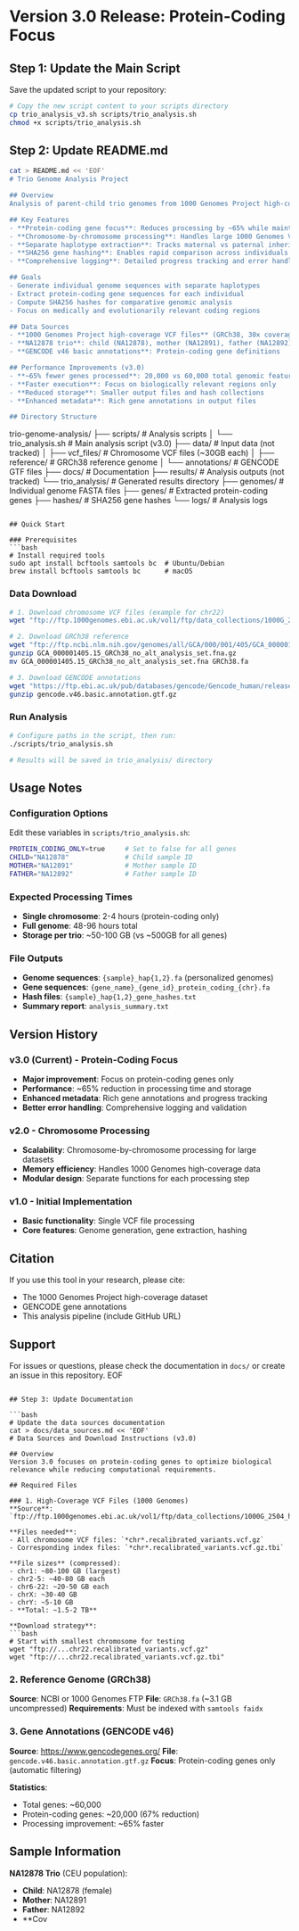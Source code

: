 # Version 3.0 Release: Protein-Coding Focus

## Step 1: Update the Main Script

Save the updated script to your repository:
```bash
# Copy the new script content to your scripts directory
cp trio_analysis_v3.sh scripts/trio_analysis.sh
chmod +x scripts/trio_analysis.sh
```

## Step 2: Update README.md

```bash
cat > README.md << 'EOF'
# Trio Genome Analysis Project

## Overview
Analysis of parent-child trio genomes from 1000 Genomes Project high-coverage data, with optimized focus on protein-coding genes for enhanced biological relevance and computational efficiency.

## Key Features
- **Protein-coding gene focus**: Reduces processing by ~65% while maintaining biological relevance
- **Chromosome-by-chromosome processing**: Handles large 1000 Genomes VCF files efficiently  
- **Separate haplotype extraction**: Tracks maternal vs paternal inheritance
- **SHA256 gene hashing**: Enables rapid comparison across individuals
- **Comprehensive logging**: Detailed progress tracking and error handling

## Goals
- Generate individual genome sequences with separate haplotypes
- Extract protein-coding gene sequences for each individual
- Compute SHA256 hashes for comparative genomic analysis
- Focus on medically and evolutionarily relevant coding regions

## Data Sources
- **1000 Genomes Project high-coverage VCF files** (GRCh38, 30x coverage)
- **NA12878 trio**: child (NA12878), mother (NA12891), father (NA12892)
- **GENCODE v46 basic annotations**: Protein-coding gene definitions

## Performance Improvements (v3.0)
- **~65% fewer genes processed**: 20,000 vs 60,000 total genomic features
- **Faster execution**: Focus on biologically relevant regions only
- **Reduced storage**: Smaller output files and hash collections
- **Enhanced metadata**: Rich gene annotations in output files

## Directory Structure
```
trio-genome-analysis/
├── scripts/              # Analysis scripts
│   └── trio_analysis.sh  # Main analysis script (v3.0)
├── data/                 # Input data (not tracked)
│   ├── vcf_files/       # Chromosome VCF files (~30GB each)
│   ├── reference/       # GRCh38 reference genome
│   └── annotations/     # GENCODE GTF files
├── docs/                # Documentation
├── results/             # Analysis outputs (not tracked)
└── trio_analysis/       # Generated results directory
    ├── genomes/         # Individual genome FASTA files
    ├── genes/           # Extracted protein-coding genes
    ├── hashes/          # SHA256 gene hashes
    └── logs/            # Analysis logs
```

## Quick Start

### Prerequisites
```bash
# Install required tools
sudo apt install bcftools samtools bc  # Ubuntu/Debian
brew install bcftools samtools bc      # macOS
```

### Data Download
```bash
# 1. Download chromosome VCF files (example for chr22)
wget "ftp://ftp.1000genomes.ebi.ac.uk/vol1/ftp/data_collections/1000G_2504_high_coverage/working/20201028_3202_raw_GT_with_annot/20201028_CCDG_14151_B01_GRM_WGS_2020-08-05_chr22.recalibrated_variants.vcf.gz"

# 2. Download GRCh38 reference
wget "ftp://ftp.ncbi.nlm.nih.gov/genomes/all/GCA/000/001/405/GCA_000001405.15_GRCh38/seqs_for_alignment_pipelines.ucsc_ids/GCA_000001405.15_GRCh38_no_alt_analysis_set.fna.gz"
gunzip GCA_000001405.15_GRCh38_no_alt_analysis_set.fna.gz
mv GCA_000001405.15_GRCh38_no_alt_analysis_set.fna GRCh38.fa

# 3. Download GENCODE annotations
wget "https://ftp.ebi.ac.uk/pub/databases/gencode/Gencode_human/release_46/gencode.v46.basic.annotation.gtf.gz"
gunzip gencode.v46.basic.annotation.gtf.gz
```

### Run Analysis
```bash
# Configure paths in the script, then run:
./scripts/trio_analysis.sh

# Results will be saved in trio_analysis/ directory
```

## Usage Notes

### Configuration Options
Edit these variables in `scripts/trio_analysis.sh`:
```bash
PROTEIN_CODING_ONLY=true     # Set to false for all genes
CHILD="NA12878"              # Child sample ID
MOTHER="NA12891"             # Mother sample ID  
FATHER="NA12892"             # Father sample ID
```

### Expected Processing Times
- **Single chromosome**: 2-4 hours (protein-coding only)
- **Full genome**: 48-96 hours total
- **Storage per trio**: ~50-100 GB (vs ~500GB for all genes)

### File Outputs
- **Genome sequences**: `{sample}_hap{1,2}.fa` (personalized genomes)
- **Gene sequences**: `{gene_name}_{gene_id}_protein_coding_{chr}.fa`
- **Hash files**: `{sample}_hap{1,2}_gene_hashes.txt`
- **Summary report**: `analysis_summary.txt`

## Version History

### v3.0 (Current) - Protein-Coding Focus
- **Major improvement**: Focus on protein-coding genes only
- **Performance**: ~65% reduction in processing time and storage
- **Enhanced metadata**: Rich gene annotations and progress tracking
- **Better error handling**: Comprehensive logging and validation

### v2.0 - Chromosome Processing
- **Scalability**: Chromosome-by-chromosome processing for large datasets
- **Memory efficiency**: Handles 1000 Genomes high-coverage data
- **Modular design**: Separate functions for each processing step

### v1.0 - Initial Implementation  
- **Basic functionality**: Single VCF file processing
- **Core features**: Genome generation, gene extraction, hashing

## Citation
If you use this tool in your research, please cite:
- The 1000 Genomes Project high-coverage dataset
- GENCODE gene annotations
- This analysis pipeline (include GitHub URL)

## Support
For issues or questions, please check the documentation in `docs/` or create an issue in this repository.
EOF
```

## Step 3: Update Documentation

```bash
# Update the data sources documentation
cat > docs/data_sources.md << 'EOF'
# Data Sources and Download Instructions (v3.0)

## Overview
Version 3.0 focuses on protein-coding genes to optimize biological relevance while reducing computational requirements.

## Required Files

### 1. High-Coverage VCF Files (1000 Genomes)
**Source**: `ftp://ftp.1000genomes.ebi.ac.uk/vol1/ftp/data_collections/1000G_2504_high_coverage/`

**Files needed**: 
- All chromosome VCF files: `*chr*.recalibrated_variants.vcf.gz`
- Corresponding index files: `*chr*.recalibrated_variants.vcf.gz.tbi`

**File sizes** (compressed):
- chr1: ~80-100 GB (largest)
- chr2-5: ~40-80 GB each  
- chr6-22: ~20-50 GB each
- chrX: ~30-40 GB
- chrY: ~5-10 GB
- **Total: ~1.5-2 TB**

**Download strategy**:
```bash
# Start with smallest chromosome for testing
wget "ftp://...chr22.recalibrated_variants.vcf.gz"
wget "ftp://...chr22.recalibrated_variants.vcf.gz.tbi"
```

### 2. Reference Genome (GRCh38)
**Source**: NCBI or 1000 Genomes FTP
**File**: `GRCh38.fa` (~3.1 GB uncompressed)
**Requirements**: Must be indexed with `samtools faidx`

### 3. Gene Annotations (GENCODE v46)
**Source**: https://www.gencodegenes.org/
**File**: `gencode.v46.basic.annotation.gtf.gz`
**Focus**: Protein-coding genes only (automatic filtering)

**Statistics**:
- Total genes: ~60,000
- Protein-coding genes: ~20,000 (67% reduction)
- Processing improvement: ~65% faster

## Sample Information
**NA12878 Trio** (CEU population):
- **Child**: NA12878 (female)
- **Mother**: NA12891  
- **Father**: NA12892
- **Cov